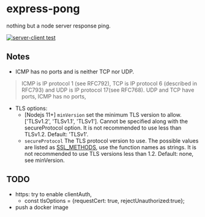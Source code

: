 # express-pong
nothing but a node server response ping.

[![server-client test](https://github.com/davidkhala/express-pong/actions/workflows/test.yml/badge.svg)](https://github.com/davidkhala/express-pong/actions/workflows/test.yml)

## Notes
- ICMP has no ports and is neither TCP nor UDP. 
> ICMP is IP protocol 1 (see RFC792), TCP is IP protocol 6 (described in RFC793) and UDP is IP protocol 17(see RFC768). 
UDP and TCP have ports, ICMP has no ports,
- TLS options:
   - [Nodejs 11+] `minVersion` set the minimum TLS version to allow. ['TLSv1.2', 'TLSv1.1', 'TLSv1']. Cannot be specified along with the secureProtocol option. It is not recommended to use less than TLSv1.2. Default: 'TLSv1'.
   - `secureProtocol` The TLS protocol version to use. The possible values are listed as [SSL_METHODS](https://www.openssl.org/docs/man1.1.0/man7/ssl.html#Dealing-with-Protocol-Methods), use the function names as strings. It is not recommended to use TLS versions less than 1.2. Default: none, see minVersion.
 
## TODO
- https: try to enable clientAuth, 
    - const tlsOptions = {requestCert: true, rejectUnauthorized:true};
- push a docker image